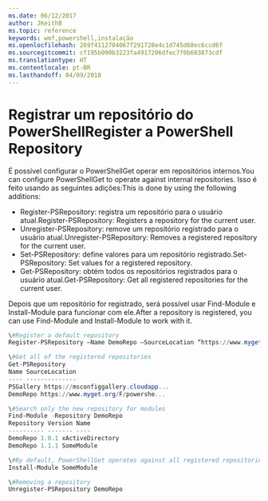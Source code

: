 ```yaml
---
ms.date: 06/12/2017
author: JKeithB
ms.topic: reference
keywords: wmf,powershell,instalação
ms.openlocfilehash: 269f4112704067f291728e4c1d745d68ec6ccd6f
ms.sourcegitcommit: cf195b090b3223fa4917206dfec7f0b603873cdf
ms.translationtype: HT
ms.contentlocale: pt-BR
ms.lasthandoff: 04/09/2018
---
```

# <a name="register-a-powershell-repository"></a><span data-ttu-id="34d46-102">Registrar um repositório do PowerShell</span><span class="sxs-lookup"><span data-stu-id="34d46-102">Register a PowerShell Repository</span></span>
<span data-ttu-id="34d46-103">É possível configurar o PowerShellGet operar em repositórios internos.</span><span class="sxs-lookup"><span data-stu-id="34d46-103">You can configure PowerShellGet to operate against internal repositories.</span></span> <span data-ttu-id="34d46-104">Isso é feito usando as seguintes adições:</span><span class="sxs-lookup"><span data-stu-id="34d46-104">This is done by using the following additions:</span></span>
- <span data-ttu-id="34d46-105">Register-PSRepository: registra um repositório para o usuário atual.</span><span class="sxs-lookup"><span data-stu-id="34d46-105">Register-PSRepository: Registers a repository for the current user.</span></span>
- <span data-ttu-id="34d46-106">Unregister-PSRepository: remove um repositório registrado para o usuário atual.</span><span class="sxs-lookup"><span data-stu-id="34d46-106">Unregister-PSRepository: Removes a registered repository for the current user.</span></span>
- <span data-ttu-id="34d46-107">Set-PSRepository: define valores para um repositório registrado.</span><span class="sxs-lookup"><span data-stu-id="34d46-107">Set-PSRepository: Set values for a registered repository.</span></span>
- <span data-ttu-id="34d46-108">Get-PSRepository: obtém todos os repositórios registrados para o usuário atual.</span><span class="sxs-lookup"><span data-stu-id="34d46-108">Get-PSRepository: Get all registered repositories for the current user.</span></span>

<span data-ttu-id="34d46-109">Depois que um repositório for registrado, será possível usar Find-Module e Install-Module para funcionar com ele.</span><span class="sxs-lookup"><span data-stu-id="34d46-109">After a repository is registered, you can use Find-Module and Install-Module to work with it.</span></span>

```powershell
\#Register a default repository
Register-PSRepository –Name DemoRepo –SourceLocation “https://www.myget.org/F/powershellgetdemo/api/v2” –PublishLocation “<https://www.myget.org/F/powershellgetdemo/api/v2>/package” –InstallationPolicy –Trusted

\#Get all of the registered repositories
Get-PSRepository
Name SourceLocation
---- --------------
PSGallery https://msconfiggallery.cloudapp...
DemoRepo https://www.myget.org/F/powershe...

\#Search only the new repository for modules
Find-Module -Repository DemoRepo
Repository Version Name
---------- ------- ----
DemoRepo 1.0.1 xActiveDirectory
DemoRepo 1.1.1 SomeModule

\#By default, PowerShellGet operates against all registered repositories when none is specified. In this example, the “SomeModule” module is installed from the DemoRepo.
Install-Module SomeModule

\#Removing a repository
Unregister-PSRepository DemoRepo
```